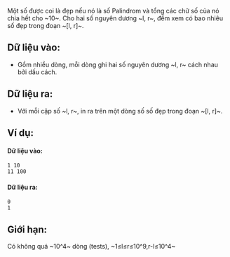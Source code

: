 Một số được coi là đẹp nếu nó là số Palindrom và tổng các chữ số của nó chia hết cho ~10~.
Cho hai số nguyên dương ~l, r~, đếm xem có bao nhiêu số đẹp trong đoạn ~[l, r]~.

## Dữ liệu vào:
- Gồm nhiều dòng, mỗi dòng ghi hai số nguyên dương ~l, r~ cách nhau bởi dấu cách.

## Dữ liệu ra:
- Với mỗi cặp số ~l, r~, in ra trên một dòng số số đẹp trong đoạn ~[l, r]~.

## Ví dụ:
#### Dữ liệu vào:
```
1 10
11 100
```

#### Dữ liệu ra:
```
0
1
```

## Giới hạn:
Có không quá ~10^4~ dòng (tests), ~1≤l≤r≤10^9,r-l≤10^4~ 